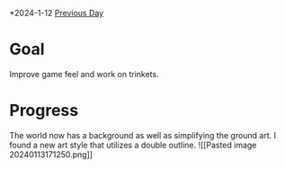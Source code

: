 *2024-1-12
[Previous Day](Daily%20Notes/Day%2018-11)

# Goal
Improve game feel and work on trinkets.
# Progress
The world now has a background as well as simplifying the ground art. I found a new art style that utilizes a double outline.
![[Pasted image 20240113171250.png]]